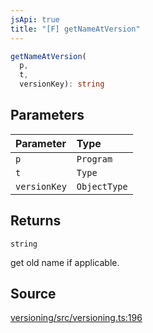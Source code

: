 ```yaml
---
jsApi: true
title: "[F] getNameAtVersion"
---
```


```ts
getNameAtVersion(
  p,
  t,
  versionKey): string
```

## Parameters

| Parameter    | Type         |
| :----------- | :----------- |
| `p`          | `Program`    |
| `t`          | `Type`       |
| `versionKey` | `ObjectType` |

## Returns

`string`

get old name if applicable.

## Source

[versioning/src/versioning.ts:196](https://github.com/markcowl/cadl/blob/1a6d2b70/packages/versioning/src/versioning.ts#L196)
